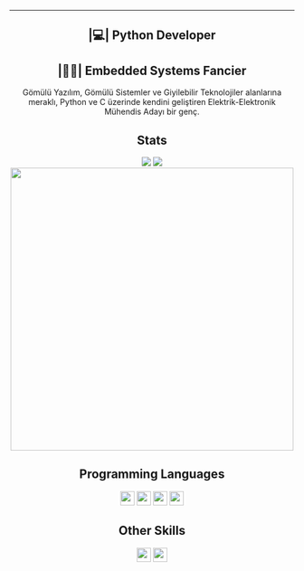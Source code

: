 <hr>
<h2 align='center'>|💻| Python Developer</h2>
<h2 align='center'>|👩‍💻| Embedded Systems Fancier</h2>
<p align='center'>Gömülü Yazılım, Gömülü Sistemler ve Giyilebilir Teknolojiler alanlarına meraklı, Python ve C üzerinde kendini geliştiren Elektrik-Elektronik Mühendis Adayı bir genç.</p>
<h2 align='center'>Stats</h2>
<p align="center">
<a href="https://github.com/mickiemouse">
<img src="https://komarev.com/ghpvc/?username=mickiemouse&style=flat-square&color=7d8cbe&label=Profile+Views"></a>
<a href="https://github.com/mickiemouse?tab=repositories">
<a href="https://github.com/mickiemouse?tab=followers"><img src="https://img.shields.io/github/followers/mickiemouse?style=social"></a> <br>
<a href="https://github.com/mickiemouse"><img align=center src="https://github-readme-streak-stats.herokuapp.com/?user=mickiemouse&background=111111&text_color=ffffff&fire=7d8cbe&sideNums=7d8cbe&border=7d8cbe&dates=ffffff&currStreakNum=7d8cbe&ring=7d8cbe&stroke=7d8cbe&currStreakLabel=7d8cbe&sideLabels=7d8cbe" width=500></a>
</p>
<h2 align='center'>Programming Languages</h2>
<p align="center"> 
<a><img src="https://img.shields.io/badge/c++-%2300599C.svg?style=for-the-badge&logo=c%2B%2B&logoColor=white" height=25></a>
<a><img src="https://img.shields.io/badge/c-%2300599C.svg?style=for-the-badge&logo=c%2B%2B&logoColor=white" height=25></a> 
<a><img src="https://img.shields.io/badge/python-3670A0?style=for-the-badge&logo=python&logoColor=white&color=blue" height=25></a>
<a><img src="https://img.shields.io/badge/assembly-%230099C.svg?style=for-the-badge&logo=assemblyscript&color=blue&logoColor=white" height=25></a><br></p>
<h2 align='center'>Other Skills</h2>
<p align="center">
<a><img src="https://img.shields.io/badge/-LTSpiceIV-red?style=for-the-badge" height=25></a>
<a><img src="https://img.shields.io/badge/-Altium_Designer-blue?style=for-the-badge&logo=altiumdesigner&logoColor=white" height=25></a></p>

